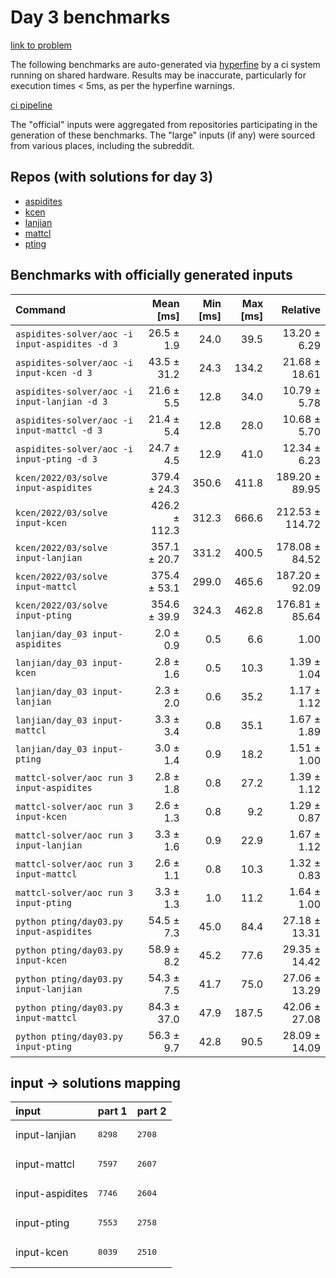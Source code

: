 # Day 3 benchmarks

[link to problem](http://adventofcode.com/2022/day/3)

The following benchmarks are auto-generated via [hyperfine](https://github.com/sharkdp/hyperfine) by a ci system running on shared hardware. Results may be inaccurate, particularly for execution times < 5ms, as per the hyperfine warnings.

[ci pipeline](http://ci.papercode.net:8080/teams/aoc2022/pipelines/aoc-compare-2022)

The "official" inputs were aggregated from repositories participating in the generation of these benchmarks. The "large" inputs (if any) were sourced from various places, including the subreddit.

## Repos (with solutions for day 3)


- [aspidites](https://github.com/aspidites/aoc2022)
- [kcen](https://github.com/kcen/AdventOfCode)
- [lanjian](https://github.com/LanJian/aoc-2022)
- [mattcl](https://github.com/mattcl/aoc2022)
- [pting](https://github.com/pting/aoc2022)

## Benchmarks with officially generated inputs
| Command | Mean [ms] | Min [ms] | Max [ms] | Relative |
|:---|---:|---:|---:|---:|
| `aspidites-solver/aoc -i input-aspidites -d 3` | 26.5 ± 1.9 | 24.0 | 39.5 | 13.20 ± 6.29 |
| `aspidites-solver/aoc -i input-kcen -d 3` | 43.5 ± 31.2 | 24.3 | 134.2 | 21.68 ± 18.61 |
| `aspidites-solver/aoc -i input-lanjian -d 3` | 21.6 ± 5.5 | 12.8 | 34.0 | 10.79 ± 5.78 |
| `aspidites-solver/aoc -i input-mattcl -d 3` | 21.4 ± 5.4 | 12.8 | 28.0 | 10.68 ± 5.70 |
| `aspidites-solver/aoc -i input-pting -d 3` | 24.7 ± 4.5 | 12.9 | 41.0 | 12.34 ± 6.23 |
| `kcen/2022/03/solve input-aspidites` | 379.4 ± 24.3 | 350.6 | 411.8 | 189.20 ± 89.95 |
| `kcen/2022/03/solve input-kcen` | 426.2 ± 112.3 | 312.3 | 666.6 | 212.53 ± 114.72 |
| `kcen/2022/03/solve input-lanjian` | 357.1 ± 20.7 | 331.2 | 400.5 | 178.08 ± 84.52 |
| `kcen/2022/03/solve input-mattcl` | 375.4 ± 53.1 | 299.0 | 465.6 | 187.20 ± 92.09 |
| `kcen/2022/03/solve input-pting` | 354.6 ± 39.9 | 324.3 | 462.8 | 176.81 ± 85.64 |
| `lanjian/day_03 input-aspidites` | 2.0 ± 0.9 | 0.5 | 6.6 | 1.00 |
| `lanjian/day_03 input-kcen` | 2.8 ± 1.6 | 0.5 | 10.3 | 1.39 ± 1.04 |
| `lanjian/day_03 input-lanjian` | 2.3 ± 2.0 | 0.6 | 35.2 | 1.17 ± 1.12 |
| `lanjian/day_03 input-mattcl` | 3.3 ± 3.4 | 0.8 | 35.1 | 1.67 ± 1.89 |
| `lanjian/day_03 input-pting` | 3.0 ± 1.4 | 0.9 | 18.2 | 1.51 ± 1.00 |
| `mattcl-solver/aoc run 3 input-aspidites` | 2.8 ± 1.8 | 0.8 | 27.2 | 1.39 ± 1.12 |
| `mattcl-solver/aoc run 3 input-kcen` | 2.6 ± 1.3 | 0.8 | 9.2 | 1.29 ± 0.87 |
| `mattcl-solver/aoc run 3 input-lanjian` | 3.3 ± 1.6 | 0.9 | 22.9 | 1.67 ± 1.12 |
| `mattcl-solver/aoc run 3 input-mattcl` | 2.6 ± 1.1 | 0.8 | 10.3 | 1.32 ± 0.83 |
| `mattcl-solver/aoc run 3 input-pting` | 3.3 ± 1.3 | 1.0 | 11.2 | 1.64 ± 1.00 |
| `python pting/day03.py input-aspidites` | 54.5 ± 7.3 | 45.0 | 84.4 | 27.18 ± 13.31 |
| `python pting/day03.py input-kcen` | 58.9 ± 8.2 | 45.2 | 77.6 | 29.35 ± 14.42 |
| `python pting/day03.py input-lanjian` | 54.3 ± 7.5 | 41.7 | 75.0 | 27.06 ± 13.29 |
| `python pting/day03.py input-mattcl` | 84.3 ± 37.0 | 47.9 | 187.5 | 42.06 ± 27.08 |
| `python pting/day03.py input-pting` | 56.3 ± 9.7 | 42.8 | 90.5 | 28.09 ± 14.09 |

## input -> solutions mapping
|input|part 1|part 2|
|:---|:---|:---|
|input-lanjian|<pre>8298</pre>|<pre>2708</pre>|
|input-mattcl|<pre>7597</pre>|<pre>2607</pre>|
|input-aspidites|<pre>7746</pre>|<pre>2604</pre>|
|input-pting|<pre>7553</pre>|<pre>2758</pre>|
|input-kcen|<pre>8039</pre>|<pre>2510</pre>|
